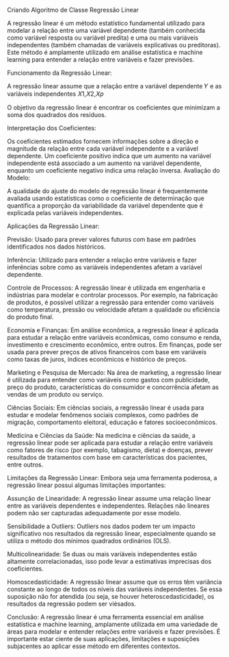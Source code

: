 Criando Algoritmo de Classe Regressão Linear

A regressão linear é um método estatístico fundamental utilizado para modelar a relação entre uma variável dependente (também conhecida como variável resposta ou variável predita) e uma ou mais variáveis independentes (também chamadas de variáveis explicativas ou preditoras). Este método é amplamente utilizado em análise estatística e machine learning para entender a relação entre variáveis e fazer previsões.

Funcionamento da Regressão Linear:

A regressão linear assume que a relação entre a variável dependente 
𝑌 e as variáveis independentes 𝑋1,𝑋2,𝑋𝑝

O objetivo da regressão linear é encontrar os coeficientes que minimizam a soma dos quadrados dos resíduos.

Interpretação dos Coeficientes:

Os coeficientes estimados fornecem informações sobre a direção e magnitude da relação entre cada variável independente e a variável dependente. Um coeficiente positivo indica que um aumento na variável independente está associado a um aumento na variável dependente, enquanto um coeficiente negativo indica uma relação inversa.
Avaliação do Modelo:

A qualidade do ajuste do modelo de regressão linear é frequentemente avaliada usando estatísticas como o coeficiente de determinação que quantifica a proporção da variabilidade da variável dependente que é explicada pelas variáveis independentes.

Aplicações da Regressão Linear:

Previsão: Usado para prever valores futuros com base em padrões identificados nos dados históricos.

Inferência: Utilizado para entender a relação entre variáveis e fazer inferências sobre como as variáveis independentes afetam a variável dependente.

Controle de Processos: A regressão linear é utilizada em engenharia e indústrias para modelar e controlar processos. Por exemplo, na fabricação de produtos, é possível utilizar a regressão para entender como variáveis como temperatura, pressão ou velocidade afetam a qualidade ou eficiência do produto final.

Economia e Finanças: Em análise econômica, a regressão linear é aplicada para estudar a relação entre variáveis econômicas, como consumo e renda, investimento e crescimento econômico, entre outros. Em finanças, pode ser usada para prever preços de ativos financeiros com base em variáveis como taxas de juros, índices econômicos e histórico de preços.

Marketing e Pesquisa de Mercado: Na área de marketing, a regressão linear é utilizada para entender como variáveis como gastos com publicidade, preço do produto, características do consumidor e concorrência afetam as vendas de um produto ou serviço.

Ciências Sociais: Em ciências sociais, a regressão linear é usada para estudar e modelar fenômenos sociais complexos, como padrões de migração, comportamento eleitoral, educação e fatores socioeconômicos.

Medicina e Ciências da Saúde: Na medicina e ciências da saúde, a regressão linear pode ser aplicada para estudar a relação entre variáveis como fatores de risco (por exemplo, tabagismo, dieta) e doenças, prever resultados de tratamentos com base em características dos pacientes, entre outros.

Limitações da Regressão Linear:
Embora seja uma ferramenta poderosa, a regressão linear possui algumas limitações importantes:

Assunção de Linearidade: A regressão linear assume uma relação linear entre as variáveis dependentes e independentes. Relações não lineares podem não ser capturadas adequadamente por esse modelo.

Sensibilidade a Outliers: Outliers nos dados podem ter um impacto significativo nos resultados da regressão linear, especialmente quando se utiliza o método dos mínimos quadrados ordinários (OLS).

Multicolinearidade: Se duas ou mais variáveis independentes estão altamente correlacionadas, isso pode levar a estimativas imprecisas dos coeficientes.

Homoscedasticidade: A regressão linear assume que os erros têm variância constante ao longo de todos os níveis das variáveis independentes. Se essa suposição não for atendida (ou seja, se houver heteroscedasticidade), os resultados da regressão podem ser viésados.

Conclusão:
A regressão linear é uma ferramenta essencial em análise estatística e machine learning, amplamente utilizada em uma variedade de áreas para modelar e entender relações entre variáveis e fazer previsões. É importante estar ciente de suas aplicações, limitações e suposições subjacentes ao aplicar esse método em diferentes contextos.
